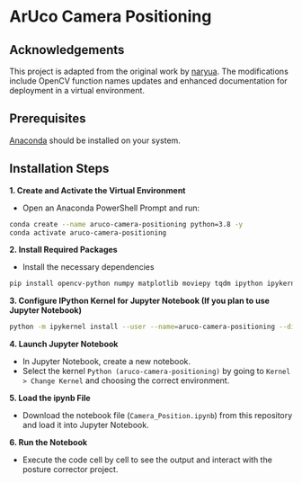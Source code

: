 # ArUco Camera Positioning

## Acknowledgements
This project is adapted from the original work by [naryua](https://github.com/naruya/aruco/tree/master). The modifications include OpenCV function names updates and enhanced documentation for deployment in a virtual environment.



## Prerequisites
[Anaconda](https://www.anaconda.com/) should be installed on your system.

## Installation Steps

**1. Create and Activate the Virtual Environment** 
- Open an Anaconda PowerShell Prompt and run:
```bash
conda create --name aruco-camera-positioning python=3.8 -y
conda activate aruco-camera-positioning
```

**2. Install Required Packages**
- Install the necessary dependencies
```bash
pip install opencv-python numpy matplotlib moviepy tqdm ipython ipykernel
```

**3. Configure IPython Kernel for Jupyter Notebook (If you plan to use Jupyter Notebook)**
```bash
python -m ipykernel install --user --name=aruco-camera-positioning --display-name "Python (aruco-camera-positioning)"
```

**4. Launch Jupyter Notebook**

- In Jupyter Notebook, create a new notebook.
- Select the kernel `Python (aruco-camera-positioning)` by going to `Kernel > Change Kernel` and choosing the correct environment.

**5. Load the ipynb File**
- Download the notebook file (`Camera_Position.ipynb`) from this repository and load it into Jupyter Notebook.

**6. Run the Notebook**
- Execute the code cell by cell to see the output and interact with the posture corrector project.
